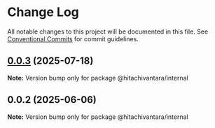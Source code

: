 # Change Log

All notable changes to this project will be documented in this file.
See [Conventional Commits](https://conventionalcommits.org) for commit guidelines.

## [0.0.3](https://github.com/lumada-design/hv-uikit-react/compare/@hitachivantara/internal@0.0.2...@hitachivantara/internal@0.0.3) (2025-07-18)

**Note:** Version bump only for package @hitachivantara/internal

## 0.0.2 (2025-06-06)

**Note:** Version bump only for package @hitachivantara/internal
